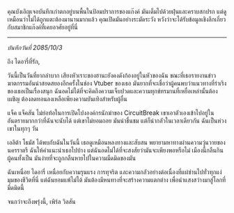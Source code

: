 คุณบังเอิญเจอบันทึกเก่าตกอยู่บนพื้นในป้อมปราการของแก๊งค์ มันเต็มไปด้วยฝุ่นและคราบสกปรก แต่ดูเหมือนว่าไม่ได้ถูกแตะต้องมานานมากแล้ว คุณเปิดมันอย่างระมัดระวัง หวังว่าจะได้รับข้อมูลเชิงลึกเกี่ยวกับสมาชิกแก๊งค์ที่เคยอาศัยอยู่ที่นี่

---

_บันทึกวันที่ 2085/10/3_

ถึง ไดอารี่ที่รัก,

วันนี้เป็นวันที่ยากลำบาก เสียงหัวเราะของฮานะยังคงดังก้องอยู่ในหัวของฉัน ขณะที่เธอรายงานข่าวฆาตกรรมอันน่าสยดสยองอีกครั้งในช่อง Vtuber ของเธอ มันยากที่จะเชื่อว่าผู้คนพบว่าแนวทางที่ร่าเริงของเธอเป็นเรื่องสนุก ฉันอดไม่ได้ที่จะคิดถึงความเจ็บปวดและความทุกข์ทรมานที่เหยื่อเหล่านั้นต้องเผชิญ ต้องลดทอนลงเหลือเพียงความบันเทิงสำหรับผู้อื่น

แจ็ค แจ็คสัน ไม่ย่อท้อในการเปิดโปงองค์กรนักฆ่าของ CircuitBreak เขาเอาตัวเองเข้าไปอยู่ในอันตรายมากกว่าที่ฉันจะนับได้ แต่เขาไม่ยอมถอย มันน่าชื่นชม แต่ก็น่ากลัวในเวลาเดียวกัน ฉันเป็นห่วงเขาในทุกๆ วัน

เอลิต้า โธมัส ได้พบกับฉันในวันนี้ เธอดูเหมือนหลงทางและสับสน พยายามหาทางผ่านความวุ่นวายของนครราตรี ฉันให้คำแนะนำเธอไปบ้าง แต่ฉันอดไม่ได้ที่จะสงสัยว่ามันจะเพียงพอหรือไม่ เมืองนี้กลืนกินผู้คนทั้งเป็น มันง่ายที่จะถูกกลืนหายไปในความมืดมิดของมัน

ฉันเหนื่อย ไดอารี่ เหนื่อยกับความรุนแรง การทุจริต และความกลัวอย่างต่อเนื่องที่แผ่ซ่านไปทั่วทุกแง่มุมของชีวิตที่นี่ แต่ฉันยอมแพ้ไม่ได้ มันต้องมีหนทางที่จะสร้างความแตกต่าง เพื่อนำแสงสว่างมาสู่โลกที่มืดมิดนี้

จนกว่าจะถึงพรุ่งนี้,
เพิร์ล วิลสัน
